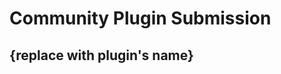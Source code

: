 <!-- 
_[Please make sure you have read the submission guidelines before posting an PR](https://github.com/nrwl/nx/blob/master/CONTRIBUTING.md#submit-pr)_

# Community Plugin Submission

Thanks for submitting your Nx Plugin to our community plugins list. Make sure to follow these steps to ensure that your PR is approved in a timely manner.

## Plugin Requirements

Before you submit your plugin to be listed in our registry, it needs to meet the following requirements:
- Run some kind of automated e2e tests in your repository
- Include `@nx/devkit` as a `dependency` in the plugin's `package.json`
- List a `repository.url` in the plugin's `package.json`

i.e.

```
{
  "repository": {
    "type": "git",
    "url": "https://github.com/nrwl/nx.git",
    "directory": "packages/web"
  }
}
```

Note: We reserve the right to remove unmaintained plugins from the registry.  If the plugins become maintained again, they can be resubmitted to the registry.

## Steps to Submit Your Plugin
- Use the following commit message template: `chore(core): nx plugin submission [PLUGIN_NAME]`
- Update the `astro-docs/src/content/approved-community-plugins.json` file with a new entry for your plugin that includes `name`, `url`, `description`:

Example:

```json
// astro-docs/src/content/approved-community-plugins.json

[{
    "name": "@community/plugin",
    "url": "https://github.com/community/plugin",
    "description": "This plugin provides the following capabilities."
}]
```

Once merged, your plugin will be available when running the `nx list` command, and will also be available in the Plugin Registry on [nx.dev](https://nx.dev/docs/plugin-registry)
-->

# Community Plugin Submission

## {replace with plugin's name}

<!-- 
Describe what your plugin is and what is its goal or issues it addresses.  If you don't provide a description, we will not merge your PR.
Is it focused on a technology, tooling or behaviour? Does the plugin provide generators, executors or graph support?
Do you know who is already using the plugin? Mention who is the author of the plugin.
-->
